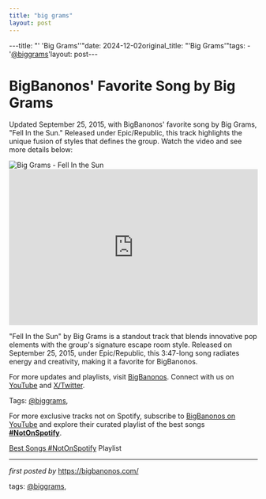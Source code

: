 ```yaml
---
title: "big grams"
layout: post
---
```

---title: "' 'Big Grams''"date: 2024-12-02original_title: "'Big Grams'"tags:  - '[@biggrams](/tags/biggrams/)'layout: post---<!-- Post Title --><h1 >BigBanonos' Favorite Song by Big Grams</h1> <!-- Introductory Text --><p >Updated September 25, 2015, with BigBanonos' favorite song by Big Grams, "Fell In the Sun." Released under Epic/Republic, this track highlights the unique fusion of styles that defines the group. Watch the video and see more details below:</p> <!-- Featured Image --><div > <img src="https://www.rollingstone.com/wp-content/uploads/2018/06/rs-215281-biggram.jpg?w=1401&h=788&crop=1" alt="Big Grams - Fell In the Sun" /></div> <!-- YouTube Video Embed --><div > <iframe width="100%" height="315" src="https://www.youtube.com/embed/djbFQKzkiRg" title="Big Grams - Fell In the Sun" frameborder="0" allow="accelerometer; autoplay; clipboard-write; encrypted-media; gyroscope; picture-in-picture; web-share" referrerpolicy="strict-origin-when-cross-origin" allowfullscreen></iframe></div> <!-- Song Information --><div > <p>"Fell In the Sun" by Big Grams is a standout track that blends innovative pop elements with the group's signature escape room style. Released on September 25, 2015, under Epic/Republic, this 3:47-long song radiates energy and creativity, making it a favorite for BigBanonos.</p></div> <!-- Footer Links --><div > <p>For more updates and playlists, visit <a href="https://bigbanonos.com/" target="_blank">BigBanonos</a>. Connect with us on <a href="https://www.youtube.com/[@BigBanonos](/tags/BigBanonos/)" target="_blank">YouTube</a> and <a href="https://x.com/bigbanonos" target="_blank">X/Twitter</a>.</p></div> <!-- Tags --><p >Tags: [@biggrams](/tags/biggrams/),</p><!--Subscribe and Playlist Links--><div>    <p>For more exclusive tracks not on Spotify, subscribe to <a href="https://www.youtube.com/[@BigBanonos](/tags/BigBanonos/)" target="_blank">BigBanonos on YouTube</a> and explore their curated playlist of the best songs <strong>[#NotOnSpotify](/tags/NotOnSpotify/)</strong>.</p>    <p><a href="https://www.youtube.com/playlist?list=PLtuNtuTatqI0kFahUCbtbfenC_ET5O_tr" target="_blank">Best Songs [#NotOnSpotify](/tags/NotOnSpotify/) Playlist<br /></a></p></div><hr /><p><em>first posted by</em> <a href="https://bigbanonos.com/" rel="noopener" target="_new">https://bigbanonos.com/</a></p><p>tags: [@biggrams](/tags/biggrams/),</p>